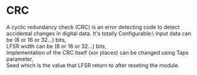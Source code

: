 # CRC
A cyclic redundancy check (CRC) is an error detecting code to detect accidental changes in digital data.
It's totally Configurable:\ 
Input data can be (8 or 16 or 32...) bits,\
LFSR width can be (8 or 16 or 32...) bits,\
Implementation of the CRC itself (xor places) can be changed using Taps parameter,\
Seed which is the value that LFSR return to after reseting the module.
